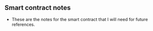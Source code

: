 ## Smart contract notes 

- These are the notes for the smart contract that I will need for future references. 